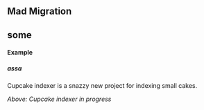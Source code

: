 ## Mad Migration

## some
#### Example
##### assa

Cupcake indexer is a snazzy new project for indexing small cakes.


*Above: Cupcake indexer in progress*